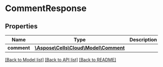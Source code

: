 # CommentResponse

## Properties
Name | Type | Description | Notes
------------ | ------------- | ------------- | -------------
**comment** | [**\Aspose\Cells\Cloud\Model\Comment**](Comment.md) |  | [optional] 

[[Back to Model list]](../README.md#documentation-for-models) [[Back to API list]](../README.md#documentation-for-api-endpoints) [[Back to README]](../README.md)


